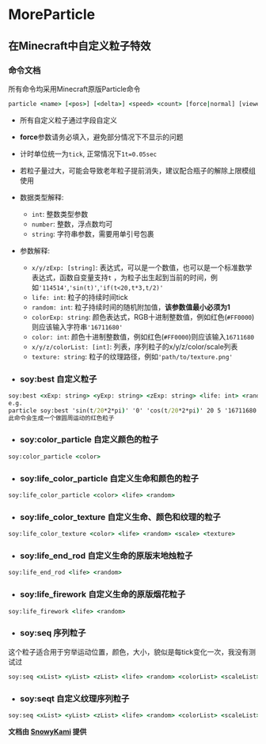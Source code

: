 # MoreParticle

## 在Minecraft中自定义粒子特效

### 命令文档

所有命令均采用Minecraft原版Particle命令

```cmd
particle <name> [<pos>] [<delta>] <speed> <count> [force|normal] [viewers] [tag]
```

- 所有自定义粒子通过<name>字段自定义
- **force**参数请务必填入，避免部分情况下不显示的问题
- 计时单位统一为`tick`, 正常情况下`1t=0.05sec`
- 若粒子量过大，可能会导致老年粒子提前消失，建议配合瓶子的解除上限模组使用

- 数据类型解释:
    - `int`: 整数类型参数
    - `number`: 整数，浮点数均可
    - `string`: 字符串参数，需要用单引号包裹

- 参数解释:
    - `x/y/zExp: [string]`: 表达式，可以是一个数值，也可以是一个标准数学表达式，函数自变量支持`t`
      ，为粒子出生起到当前的时间，例如`'114514'`,`'sin(t)'`,`'if(t<20,t*3,t/2)'`
    - `life: int`: 粒子的持续时间tick
    - `random: int`: 粒子持续时间的随机附加值，**该参数值最小必须为1**
    - `colorExp: string`: 颜色表达式，RGB十进制整数值，例如红色(`#FF0000`)则应该输入字符串`'16711680'`
    - `color: int`: 颜色十进制整数值，例如红色(`#FF0000`)则应该输入`16711680`
    - `x/y/z/colorList: [int]`: 列表，序列粒子的x/y/z/color/scale列表
    - `texture: string`: 粒子的纹理路径，例如`'path/to/texture.png'`

- ### **soy:best** 自定义粒子

```cmd
soy:best <xExp: string> <yExp: string> <zExp: string> <life: int> <random: int> <colorExp: string>
e.g.
particle soy:best 'sin(t/20*2*pi)' '0' 'cos(t/20*2*pi)' 20 5 '16711680' ~ ~1 ~ 0 0 0 0 1 force @a
此命令会生成一个做圆周运动的红色粒子
```

- ### **soy:color_particle** 自定义颜色的粒子

```cmd
soy:color_particle <color>
```

- ### **soy:life_color_particle** 自定义生命和颜色的粒子

```cmd
soy:life_color_particle <color> <life> <random>
```

- ### **soy:life_color_texture** 自定义生命、颜色和纹理的粒子

```cmd
soy:life_color_texture <color> <life> <random> <scale> <texture>
```

- ### **soy:life_end_rod** 自定义生命的原版末地烛粒子

```cmd
soy:life_end_rod <life> <random>
```

- ### **soy:life_firework** 自定义生命的原版烟花粒子

```cmd
soy:life_firework <life> <random>
```

- ### **soy:seq** 序列粒子
这个粒子适合用于穷举运动位置，颜色，大小，貌似是每tick变化一次，我没有测试过
```cmd
soy:seq <xList> <yList> <zList> <life> <random> <colorList> <scaleList>
```

- ### **soy:seqt** 自定义纹理序列粒子
```cmd
soy:seq <xList> <yList> <zList> <life> <random> <colorList> <scaleList> <texture>
```

**文档由 [SnowyKami](https://github.com/snowykami) 提供**